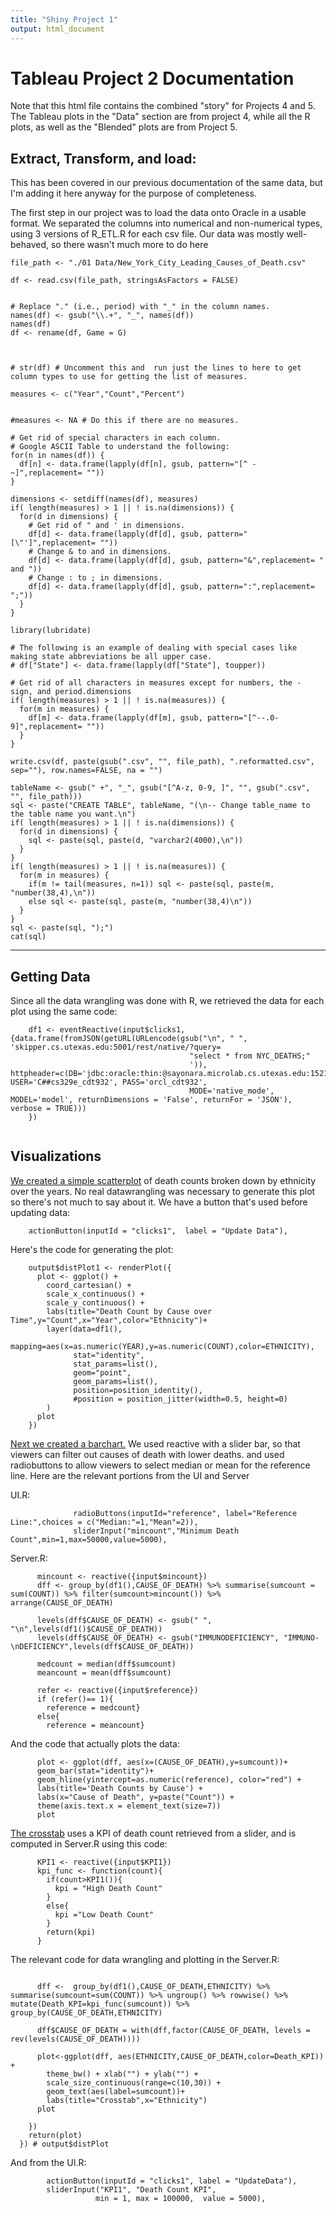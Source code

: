 ```yaml
---
title: "Shiny Project 1"
output: html_document
---
```




# Tableau Project 2 Documentation

Note that this html file contains the combined "story" for Projects 4  and 5. The Tableau
plots in the "Data" section are from project 4, while all the R plots, as well as the 
"Blended" plots are from Project 5.

## Extract, Transform, and load:

This has been covered in our previous documentation of the same data, but I'm adding it
here anyway for the purpose of completeness.

The first step in our project was to load the data onto Oracle in a usable format.
We separated the columns into numerical and non-numerical types, using  3 versions of R\_ETL.R for each csv file. 
Our data was mostly well-behaved, so there wasn't much more to do here
```
file_path <- "./01 Data/New_York_City_Leading_Causes_of_Death.csv"

df <- read.csv(file_path, stringsAsFactors = FALSE)


# Replace "." (i.e., period) with "_" in the column names.
names(df) <- gsub("\\.+", "_", names(df))
names(df)
df <- rename(df, Game = G)



# str(df) # Uncomment this and  run just the lines to here to get column types to use for getting the list of measures.

measures <- c("Year","Count","Percent")


#measures <- NA # Do this if there are no measures.

# Get rid of special characters in each column.
# Google ASCII Table to understand the following:
for(n in names(df)) {
  df[n] <- data.frame(lapply(df[n], gsub, pattern="[^ -~]",replacement= ""))
}

dimensions <- setdiff(names(df), measures)
if( length(measures) > 1 || ! is.na(dimensions)) {
  for(d in dimensions) {
    # Get rid of " and ' in dimensions.
    df[d] <- data.frame(lapply(df[d], gsub, pattern="[\"']",replacement= ""))
    # Change & to and in dimensions.
    df[d] <- data.frame(lapply(df[d], gsub, pattern="&",replacement= " and "))
    # Change : to ; in dimensions.
    df[d] <- data.frame(lapply(df[d], gsub, pattern=":",replacement= ";"))
  }
}

library(lubridate)

# The following is an example of dealing with special cases like making state abbreviations be all upper case.
# df["State"] <- data.frame(lapply(df["State"], toupper))

# Get rid of all characters in measures except for numbers, the - sign, and period.dimensions
if( length(measures) > 1 || ! is.na(measures)) {
  for(m in measures) {
    df[m] <- data.frame(lapply(df[m], gsub, pattern="[^--.0-9]",replacement= ""))
  }
}

write.csv(df, paste(gsub(".csv", "", file_path), ".reformatted.csv", sep=""), row.names=FALSE, na = "")

tableName <- gsub(" +", "_", gsub("[^A-z, 0-9, ]", "", gsub(".csv", "", file_path)))
sql <- paste("CREATE TABLE", tableName, "(\n-- Change table_name to the table name you want.\n")
if( length(measures) > 1 || ! is.na(dimensions)) {
  for(d in dimensions) {
    sql <- paste(sql, paste(d, "varchar2(4000),\n"))
  }
}
if( length(measures) > 1 || ! is.na(measures)) {
  for(m in measures) {
    if(m != tail(measures, n=1)) sql <- paste(sql, paste(m, "number(38,4),\n"))
    else sql <- paste(sql, paste(m, "number(38,4)\n"))
  }
}
sql <- paste(sql, ");")
cat(sql)
```


--------------

## Getting Data
Since all the data wrangling was done with R, we retrieved the data for each plot using the same code:
```
    df1 <- eventReactive(input$clicks1, {data.frame(fromJSON(getURL(URLencode(gsub("\n", " ", 'skipper.cs.utexas.edu:5001/rest/native/?query=
                                        "select * from NYC_DEATHS;"
                                        ')), httpheader=c(DB='jdbc:oracle:thin:@sayonara.microlab.cs.utexas.edu:1521:orcl', USER='C##cs329e_cdt932', PASS='orcl_cdt932', 
                                        MODE='native_mode', MODEL='model', returnDimensions = 'False', returnFor = 'JSON'), verbose = TRUE)))
    })
 
```

## Visualizations 
  [We created a simple scatterplot](https://internal.shinyapps.io/agent509/02Shiny/?initialWidth=1362&childId=shinyapp#shiny-tab-scatter) of death counts broken down by ethnicity over the years. No real datawrangling was necessary to generate this plot so there's not much to say about it. We have a button that's used before updating data:
```
    actionButton(inputId = "clicks1",  label = "Update Data"),
```
Here's the code for generating the plot:
```
    output$distPlot1 <- renderPlot({             
      plot <- ggplot() +
        coord_cartesian() + 
        scale_x_continuous() +
        scale_y_continuous() +
        labs(title="Death Count by Cause over Time",y="Count",x="Year",color="Ethnicity")+
        layer(data=df1(),
              mapping=aes(x=as.numeric(YEAR),y=as.numeric(COUNT),color=ETHNICITY),
              stat="identity",
              stat_params=list(),
              geom="point",
              geom_params=list(),
              position=position_identity(),
              #position = position_jitter(width=0.5, height=0)
        )
      plot
    }) 
 ```

[Next we created a barchart.](https://internal.shinyapps.io/agent509/02Shiny/?initialWidth=1362&childId=shinyapp#shiny-tab-Barchart) We used reactive with a slider bar, so that viewers can filter out causes of death with lower deaths.
and used radiobuttons to allow viewers to select median or mean for the reference line.
Here are the relevant portions from the UI and Server

UI.R:
```
              radioButtons(inputId="reference", label="Reference Line:",choices = c("Median:"=1,"Mean"=2)),
              sliderInput("mincount","Minimum Death Count",min=1,max=50000,value=5000),
 ``` 
Server.R:
```
      mincount <- reactive({input$mincount})
      dff <- group_by(df1(),CAUSE_OF_DEATH) %>% summarise(sumcount = sum(COUNT)) %>% filter(sumcount>mincount()) %>% arrange(CAUSE_OF_DEATH)
      
      levels(dff$CAUSE_OF_DEATH) <- gsub(" ", "\n",levels(df1()$CAUSE_OF_DEATH))
      levels(dff$CAUSE_OF_DEATH) <- gsub("IMMUNODEFICIENCY", "IMMUNO-\nDEFICIENCY",levels(dff$CAUSE_OF_DEATH))
      
      medcount = median(dff$sumcount)
      meancount = mean(dff$sumcount)
      
      refer <- reactive({input$reference})
      if (refer()== 1){
        reference = medcount}
      else{
        reference = meancount}
```

And the code that actually plots the data:
```
      plot <- ggplot(dff, aes(x=(CAUSE_OF_DEATH),y=sumcount))+
      geom_bar(stat="identity")+
      geom_hline(yintercept=as.numeric(reference), color="red") +
      labs(title='Death Counts by Cause') +
      labs(x="Cause of Death", y=paste("Count")) +
      theme(axis.text.x = element_text(size=7))
      plot
 ```


[The crosstab](https://internal.shinyapps.io/agent509/02Shiny/_w_2610f17b/#shiny-tab-Crosstab) uses a KPI of death count retrieved from a slider, and is computed in Server.R using this code:
```
      KPI1 <- reactive({input$KPI1})
      kpi_func <- function(count){
        if(count>KPI1()){
          kpi = "High Death Count"
        }
        else{
          kpi ="Low Death Count"
        }
        return(kpi)
      }
``` 
The relevant code for data wrangling and plotting in the Server.R:
```
      
      dff <-  group_by(df1(),CAUSE_OF_DEATH,ETHNICITY) %>% summarise(sumcount=sum(COUNT)) %>% ungroup() %>% rowwise() %>% mutate(Death_KPI=kpi_func(sumcount)) %>% group_by(CAUSE_OF_DEATH,ETHNICITY)
      
      dff$CAUSE_OF_DEATH = with(dff,factor(CAUSE_OF_DEATH, levels = rev(levels(CAUSE_OF_DEATH))))
      
      plot<-ggplot(dff, aes(ETHNICITY,CAUSE_OF_DEATH,color=Death_KPI)) + 
        theme_bw() + xlab("") + ylab("") +
        scale_size_continuous(range=c(10,30)) + 
        geom_text(aes(label=sumcount))+
        labs(title="Crosstab",x="Ethnicity")
      plot
      
    })
    return(plot)
  }) # output$distPlot
```
And from the UI.R:
```
        actionButton(inputId = "clicks1", label = "UpdateData"),
        sliderInput("KPI1", "Death Count KPI", 
                   min = 1, max = 100000,  value = 5000),
```
